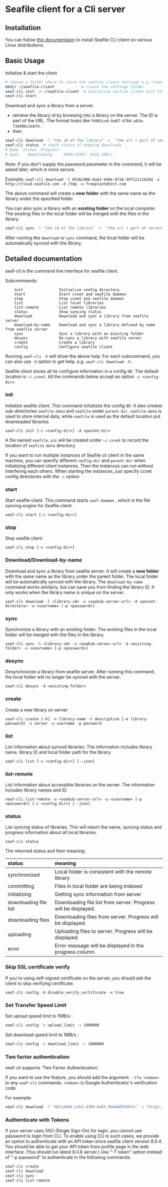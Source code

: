 # Seafile client for a Cli server

## Installation

You can follow [this documentaion](install_linux_client.md) to install Seafile CLI client on various Linux distributions.

## Basic Usage

Initialize & start the client

```sh
# choose a folder where to store the seafile client settings e.g ~/seafile-client
mkdir ~/seafile-client            # create the settings folder
seaf-cli init -d ~/seafile-client  # initialise seafile client with this folder
seaf-cli start

```

Download and sync a library from a server. 

* retrieve the library id by browsing into a library on the server. The ID is part of the URL. The format looks like `f4962ce9-ba07-47b8-a83a-73dd96c2ebfd` .
* then

```sh
seaf-cli download -l "the id of the library" -s  "the url + port of server" -d "the folder where the library folder will be downloaded" -u "username on server" [-p "password"]
seaf-cli status  # check status of ongoing downloads
# Name  Status  Progress
# Apps    downloading     9984/10367, 9216.1KB/s

```

Note: if you don't supply the password parameter in the command, it will be asked later, which is more secure.

Example: `seaf-cli download -l 0536c006-8a43-449e-8718-39f12111620d -s http://cloud.seafile.com -d /tmp -u freeplant@test.com`

The above command will create a **new folder** with the same name as the library under the specified folder.

You can also sync a library with an **existing folder** on the local computer. The existing files in the local folder will be merged with the files in the library.

```sh
seaf-cli sync -l "the id of the library" -s  "the url + port of server" -d "the folder which the library will be synced with" -u "username on server" [-p "password"]
```

After running the `download` or `sync` command, the local folder will be automatically synced with the library.

## Detailed documentation

seaf-cli is the command line interface for seafile client.

Subcommands:

```
    init                Initialize config directory
    start               Start ccnet and seafile daemon
    stop                Stop ccnet and seafile daemon
    list                List local libraries
    list-remote         List remote libraries
    status              Show syncing status
    download            Download and sync a library from seafile server
    download-by-name    Download and sync a library defined by name from seafile server
    sync                Sync a library with an existing folder
    desync              De-sync a library with seafile server
    create              Create a library
    config              Configure seafile client

```

Running `seaf-cli -h` will show the above help. For each subcommand, you can also use `-h` option to get help, e.g. `seaf-cli download -h`.

Seafile client stores all its configure information in a config dir. The default location is `~/.ccnet`. All the commands below accept an option `-c <config-dir>`.

### init

Initialize seafile client. This command initializes the config dir. It also creates sub-directories `seafile-data` and `seafile` under `parent-dir`. `seafile-data` is used to store internal data, while `seafile` is used as the default location put downloaded libraries.

```
seaf-cli init [-c <config-dir>] -d <parent-dir>

```

A file named `seafile.ini` will be created under `~/.ccnet` to record the location of `seafile-data` directory.

If you want to run multiple instances of Seafile cli client in the same machine, you can specify different `config-dir` and `parent-dir` when initializing different client instances. Then the instances can run without interfering each others. When starting the instances, just specify ccnet config directories with the `-c` option.

### start

Start seafile client. This command starts  `seaf-daemon`  , which is the file syncing engine for Seafile client.

```
seaf-cli start [-c <config-dir>]

```

### stop

Stop seafile client.

```
seaf-cli stop [-c <config-dir>]

```

### Download/Download-by-name

Download and sync a library from seafile server. It will create a **new folder** with the same name as the library under the parent folder. The local folder will be automatically synced with the library. The `download-by-name` command works similarly, but can save you from finding the library ID. It only works when the library name is unique on the server.

```
seaf-cli download -l <library-id> -s <seahub-server-url> -d <parent-directory> -u <username> [-p <password>]
```

### sync

Synchronize a library with an existing folder. The existing files in the local folder will be merged with the files in the library.

```
seaf-cli sync -l <library-id> -s <seahub-server-url> -d <existing-folder> -u <username> [-p <password>]
```

### desync

Desynchronize a library from seafile server. After running this command, the local folder will no longer be synced with the server.

```
seaf-cli desync -d <existing-folder>

```

### create

Create a new library on server

```
seaf-cli create [-h] -n library-name -t description [-e library-password] -s server -u username -p password
```

### list

List information about synced libraries. The information includes library name, library ID and local folder path for the library.

```
seaf-cli list [-c <config-dir>] [--json]

```

### list-remote

List information about accessible libraries on the server. The information includes library names and ID.

```
seaf-cli list-remote -s <seahub-server-url> -u <username> [-p <password>] [-c <config-dir>] [--json]
```

### status

List syncing status of libraries. This will return the name, syncing status and progress information about all local libraries.

```
seaf-cli status

```

The returned status and their meaning:

| status                | meaning                                                        |
| :-------------------- | :------------------------------------------------------------- |
| synchronized          | Local folder is consistent with the remote library             |
| committing            | Files in local folder are being indexed                        |
| initializing          | Getting sync information from server                           |
| downloading file list | Downloading file list from server. Progress will be displayed. |
| downloading files     | Downloading files from server. Progress will be displayed.     |
| uploading             | Uploading files to server. Progress will be displayed.         |
| error                 | Error message will be displayed in the progress column.        |

### Skip SSL certificate verify

If you're using self-signed certificate on the server, you should ask the client to skip verifying certificate.

```
seaf-cli config -k disable_verify_certificate -v true

```

### Set Transfer Speed Limit

Set upload speed limit to 1MB/s :

```sh
seaf-cli config -k upload_limit -v 1000000

```

Set download speed limit to 1MB/s :

```sh
seaf-cli config -k download_limit -v 1000000

```

### Two factor authentication

seaf-cli supports 'Two Factor Authentication'.

If you want to use the feature, you should add the argument `--tfa <token>` to any `seaf-cli` commands.  `<token>` is Google Authenticator's verification code.

For example:

```sh
seaf-cli download -l "4b11d9d4-e3b1-4394-be85-9d4a80f626fa" -s "https://demo.seafile.top" -d "testst" -u "abc@abc.com" -p "abc" --tfa 002755
```

### Authenticate with Tokens

If your server uses SSO (Single Sign-On) for login, you cannot use password to login from CLI. To enable using CLI in such cases, we provide an option to authenticate with an API token since seafile client version 8.0.4. You should be able to get your API token from profile page in the web interface. (You should run latest 8.0.6 server.) Use "-T token" option instead of "-p password" to authenticate in the following commands:
```sh
seaf-cli create
seaf-cli download
seaf-cli sync
seaf-cli list-remote
```

